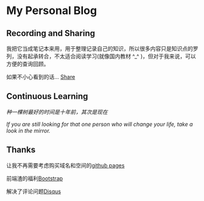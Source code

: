 # My Personal Blog

## Recording and Sharing

我把它当成笔记本来用，用于整理记录自己的知识，所以很多内容只是知识点的罗列，没有起承转合，不太适合阅读学习(就像国内教材 ^_^ )，但对于我来说，可以方便的查询回顾。

如果不小心看到的话... [Share](http://mapan1984.github.io)

## Continuous Learning

*种一棵树最好的时间是十年前，其次是现在*

*If you are still looking for that one person who will change your life, take a look in the mirror.*

## Thanks

让我不再需要考虑购买域名和空间的[github pages](https://pages.github.com/)

前端渣的福利[Bootstrap](http://getbootstrap.com/)

解决了评论问题[Disqus](https://disqus.com/)
